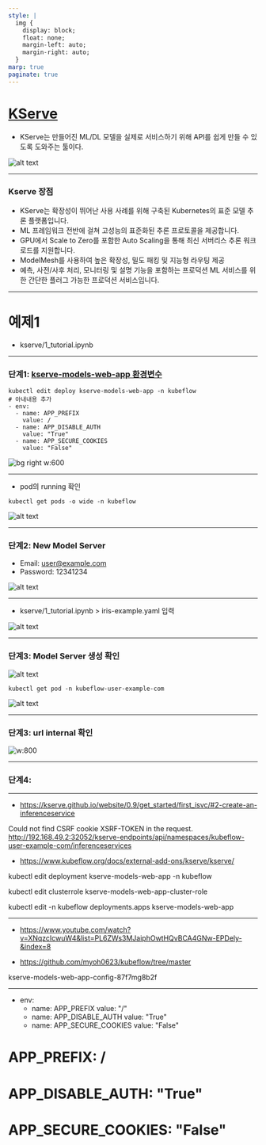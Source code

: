 ```yaml
---
style: |
  img {
    display: block;
    float: none;
    margin-left: auto;
    margin-right: auto;
  }
marp: true
paginate: true
---
```

# [KServe](https://kserve.github.io/website/master/)
- KServe는 만들어진 ML/DL 모델을 실제로 서비스하기 위해 API를 쉽게 만들 수 있도록 도와주는 툴이다.

![alt text](image-109.png)

---
### Kserve 장점
- KServe는 확장성이 뛰어난 사용 사례를 위해 구축된 Kubernetes의 표준 모델 추론 플랫폼입니다.
- ML 프레임워크 전반에 걸쳐 고성능의 표준화된 추론 프로토콜을 제공합니다.
- GPU에서 Scale to Zero를 포함한 Auto Scaling을 통해 최신 서버리스 추론 워크로드를 지원합니다.
- ModelMesh를 사용하여 높은 확장성, 밀도 패킹 및 지능형 라우팅 제공
- 예측, 사전/사후 처리, 모니터링 및 설명 기능을 포함하는 프로덕션 ML 서비스를 위한 간단한 플러그 가능한 프로덕션 서비스입니다.

---
# 예제1
- kserve/1_tutorial.ipynb

---
### 단계1: [kserve-models-web-app 환경변수](https://www.kubeflow.org/docs/external-add-ons/kserve/webapp/) 
```shell
kubectl edit deploy kserve-models-web-app -n kubeflow
# 아내내용 추가 
- env:
  - name: APP_PREFIX
    value: /
  - name: APP_DISABLE_AUTH
    value: "True"
  - name: APP_SECURE_COOKIES
    value: "False"
```
![bg right w:600](image-112.png)

---
- pod의 running 확인 
```shell
kubectl get pods -o wide -n kubeflow
```
![alt text](image-113.png)

---
### 단계2: New Model Server
- Email: user@example.com
- Password: 12341234

![alt text](image-110.png)

---
- kserve/1_tutorial.ipynb > iris-example.yaml 입력 

![alt text](image-111.png)

---
### 단계3: Model Server 생성 확인 
![alt text](image-115.png)
```shell
kubectl get pod -n kubeflow-user-example-com
```
![alt text](image-114.png)

---
### 단계3: url internal 확인 
![w:800](image-116.png)

---
### 단계4: 







---
- https://kserve.github.io/website/0.9/get_started/first_isvc/#2-create-an-inferenceservice


Could not find CSRF cookie XSRF-TOKEN in the request. http://192.168.49.2:32052/kserve-endpoints/api/namespaces/kubeflow-user-example-com/inferenceservices




- https://www.kubeflow.org/docs/external-add-ons/kserve/kserve/


kubectl edit deployment kserve-models-web-app -n kubeflow

kubectl edit clusterrole kserve-models-web-app-cluster-role 

kubectl edit -n kubeflow deployments.apps kserve-models-web-app

---
- https://www.youtube.com/watch?v=XNqzcIcwuW4&list=PL6ZWs3MJaiphOwtHQvBCA4GNw-EPDely-&index=8


- https://github.com/myoh0623/kubeflow/tree/master


kserve-models-web-app-config-87f7mg8b2f

---
- env:
  - name: APP_PREFIX
    value: "/"
  - name: APP_DISABLE_AUTH
    value: "True"
  - name: APP_SECURE_COOKIES
    value: "False"


# APP_PREFIX: /
# APP_DISABLE_AUTH: "True"
# APP_SECURE_COOKIES: "False"


